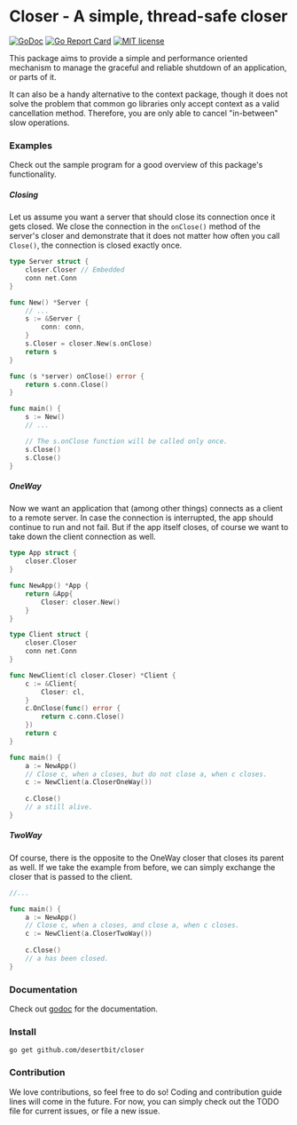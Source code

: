 # Closer - A simple, thread-safe closer

[![GoDoc](https://godoc.org/github.com/desertbit/closer?status.svg)](https://godoc.org/github.com/desertbit/closer)
[![Go Report Card](https://goreportcard.com/badge/github.com/desertbit/closer)](https://goreportcard.com/report/github.com/desertbit/closer)
[![MIT license](https://img.shields.io/github/license/desertbit/closer.svg)](https://opensource.org/licenses/MIT)

This package aims to provide a simple and performance oriented mechanism to manage the graceful and reliable shutdown of an application, or parts of it.  

It can also be a handy alternative to the context package, though it does not solve the problem that common go libraries only accept context as a valid cancellation method. Therefore, you are only able to cancel "in-between" slow operations.

### Examples
Check out the sample program for a good overview of this package's functionality.
##### Closing
Let us assume you want a server that should close its connection once it gets closed. We close the connection in the `onClose()` method of the server's closer and demonstrate that it does not matter how often you call `Close()`, the connection is closed exactly once.

```go
type Server struct {
    closer.Closer // Embedded
    conn net.Conn
}

func New() *Server {
    // ...
    s := &Server {
        conn: conn,
    }
    s.Closer = closer.New(s.onClose)
    return s
}

func (s *server) onClose() error {
    return s.conn.Close()
}

func main() {
    s := New()
    // ...

    // The s.onClose function will be called only once.
    s.Close()
    s.Close()
}
```
##### OneWay
Now we want an application that (among other things) connects as a client to a remote server. In case the connection is interrupted, the app should continue to run and not fail. But if the app itself closes, of course we want to take down the client connection as well.
```go
type App struct {
    closer.Closer
}

func NewApp() *App {
    return &App{
        Closer: closer.New()
    }
}

type Client struct {
    closer.Closer
    conn net.Conn
}

func NewClient(cl closer.Closer) *Client {
    c := &Client{
        Closer: cl,
    }
    c.OnClose(func() error {
        return c.conn.Close()
    })
    return c
}

func main() {
    a := NewApp()
    // Close c, when a closes, but do not close a, when c closes.
    c := NewClient(a.CloserOneWay())
    
    c.Close()
    // a still alive.
}
```
##### TwoWay
Of course, there is the opposite to the OneWay closer that closes its parent as well. If we take the example from before, we can simply exchange the closer that is passed to the client.
```go
//...

func main() {
    a := NewApp()
    // Close c, when a closes, and close a, when c closes.
    c := NewClient(a.CloserTwoWay())
    
    c.Close()
    // a has been closed.
}
```
### Documentation
Check out [godoc](https://godoc.org/github.com/desertbit/closer) for the documentation.
### Install
`go get github.com/desertbit/closer`
### Contribution
We love contributions, so feel free to do so! Coding and contribution guide lines will come in the future. For now, you can simply check out the TODO file for current issues, or file a new issue.